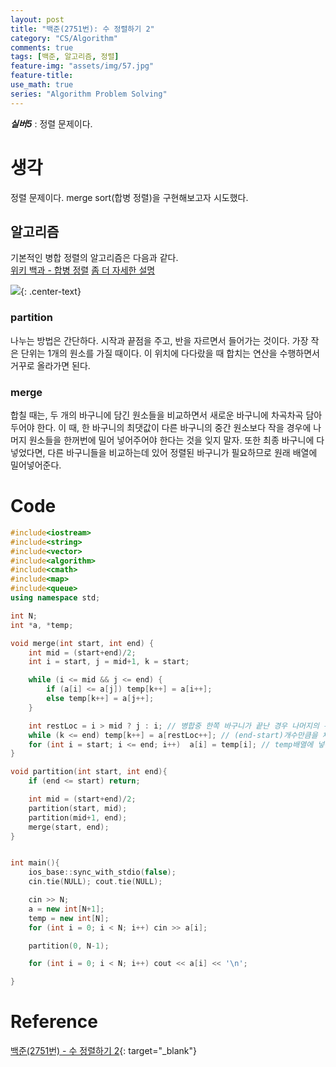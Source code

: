 ```yaml
---
layout: post
title: "백준(2751번): 수 정렬하기 2"
category: "CS/Algorithm"
comments: true
tags: [백준, 알고리즘, 정렬]
feature-img: "assets/img/57.jpg"
feature-title:
use_math: true
series: "Algorithm Problem Solving"
---
```


**_실버5_** : 정렬 문제이다.

# 생각

정렬 문제이다. merge sort(합병 정렬)을 구현해보고자 시도했다.

## 알고리즘

기본적인 병합 정렬의 알고리즘은 다음과 같다.  
[위키 백과 - 합병 정렬](https://ko.wikipedia.org/wiki/합병_정렬)
[좀 더 자세한 설명](https://dpdpwl.tistory.com/53)

![](https://upload.wikimedia.org/wikipedia/commons/c/cc/Merge-sort-example-300px.gif){: .center-text}

### partition

나누는 방법은 간단하다. 시작과 끝점을 주고, 반을 자르면서 들어가는 것이다. 가장 작은 단위는 1개의 원소를 가질 때이다. 이 위치에 다다랐을 때 합치는 연산을 수행하면서 거꾸로 올라가면 된다.

### merge

합칠 때는, 두 개의 바구니에 담긴 원소들을 비교하면서 새로운 바구니에 차곡차곡 담아두어야 한다. 이 때, 한 바구니의 최댓값이 다른 바구니의 중간 원소보다 작을 경우에 나머지 원소들을 한꺼번에 밀어 넣어주어야 한다는 것을 잊지 말자. 또한 최종 바구니에 다 넣었다면, 다른 바구니들을 비교하는데 있어 정렬된 바구니가 필요하므로 원래 배열에 밀어넣어준다.

# Code

```c++
#include<iostream>
#include<string>
#include<vector>
#include<algorithm>
#include<cmath>
#include<map>
#include<queue>
using namespace std;

int N;
int *a, *temp;

void merge(int start, int end) {
    int mid = (start+end)/2;
    int i = start, j = mid+1, k = start;

    while (i <= mid && j <= end) {
        if (a[i] <= a[j]) temp[k++] = a[i++];
        else temp[k++] = a[j++];
    }

    int restLoc = i > mid ? j : i; // 병합중 한쪽 바구니가 끝난 경우 나머지의 위치를 결정해줌
    while (k <= end) temp[k++] = a[restLoc++]; // (end-start)개수만큼을 채워야 하니, 나머지들을 넣어줌
    for (int i = start; i <= end; i++)  a[i] = temp[i]; // temp배열에 넣은 녀석들을 원래 것으로 업데이트 해줌
}

void partition(int start, int end){
    if (end <= start) return;

    int mid = (start+end)/2;
    partition(start, mid);
    partition(mid+1, end);
    merge(start, end);
}


int main(){
    ios_base::sync_with_stdio(false);
    cin.tie(NULL); cout.tie(NULL);

    cin >> N;
    a = new int[N+1];
    temp = new int[N];
    for (int i = 0; i < N; i++) cin >> a[i];

    partition(0, N-1);

    for (int i = 0; i < N; i++) cout << a[i] << '\n';

}

```

# Reference

[백준(2751번) - 수 정렬하기 2](https://www.acmicpc.net/problem/2751){: target="\_blank"}
